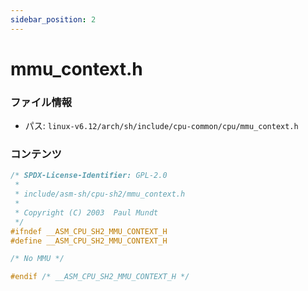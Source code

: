```yaml
---
sidebar_position: 2
---
```

# mmu_context.h

### ファイル情報

- パス: `linux-v6.12/arch/sh/include/cpu-common/cpu/mmu_context.h`

### コンテンツ

```h
/* SPDX-License-Identifier: GPL-2.0
 *
 * include/asm-sh/cpu-sh2/mmu_context.h
 *
 * Copyright (C) 2003  Paul Mundt
 */
#ifndef __ASM_CPU_SH2_MMU_CONTEXT_H
#define __ASM_CPU_SH2_MMU_CONTEXT_H

/* No MMU */

#endif /* __ASM_CPU_SH2_MMU_CONTEXT_H */


```
